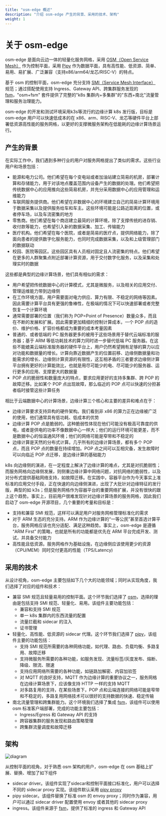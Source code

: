 ```yaml
---
title: "osm-edge 概述"
description: "介绍 osm-edge 产生的背景、采用的技术、架构"
weight: 1
---
```


# 关于 osm-edge

osm-edge 是面向云边一体的轻量化服务网格，采用 [OSM（Open Service Mesh）](https://github.com/openservicemesh/osm) 作为控制平面，采用 [Pipy](https://github.com/flomesh-io/pipy) 作为数据平面，具有高性能、低资源、简单、易用、易扩展、广泛兼容（支持x86/arm64/龙芯/RISC-V）的特点。

基于 osm 的控制平面，osm-edge 充分支持 [SMI（Service Mesh Interface）](https://github.com/servicemeshinterface/smi-spec) 规范；通过搭配使用支持 Ingress、Gateway API、跨集群服务发现的 [fsm](https://github.com/flomesh-io/fsm)，"osm+fsm" 套件提供了完整的"k8s 集群内+多集群"的"东西+南北"流量管理和服务治理能力。

osm-edge 的开发和测试环境采用k3s等流行的边缘计算 k8s 发行版，目标是 osm-edge 用户可以快速低成本的在 x86、arm、RISC-V、龙芯等硬件平台上部署低资源高性能的服务网格，以更好的支撑微服务架构在低能耗的边缘计算场景运行。

## 产生的背景

在实际工作中，我们遇到多种行业的用户对服务网格提出了类似的需求。这些行业用户和场景包括：

* 能源和电力公司。他们希望在每个变电站或者加油站建立简易的机房，部署计算和存储能力，用于对该地点覆盖范围内设备产生的数据的处理。他们希望把传统数据中心的应用推向这些简易机房，并充分采用数据中心的应用管理和运维能力
* 车联网服务提供商。他们希望在非数据中心的环境建立自己的简易计算环境用于数据采集以及提供服务给车和车主。这些环境可能是公路近距离的位置，或者停车场，以及车流密集的地方
* 零售商。他们希望在每个商店建立最简的计算环境，除了支撑传统的进存销、收付款等能力，也希望引入新的数据采集、加工、传输能力
* 医疗机构。他们希望在每个医院，或者是简易的医疗点，提供网络能力，除了面向患者的提供数字化服务能力，也同时完成数据采集，以及和上级管理部门的数据联动
* 校园、医院等园区。这些园区具有人员相对固定且人流密集的特点。他们希望在更多的人群聚集点附近部署计算资源，用于交付数字化服务，以及采集和处理实时的数据

这些都是典型的边缘计算场景，他们具有相似的需求：

* 用户希望把传统数据中心的计算模式，尤其是微服务，以及相关的应用交付、管理运维能力带到边缘侧
* 在工作环境方面，用户需要面对电力供应、算力有限、不稳定的网络等因素。因此需要计算平台具有更强的鲁棒性，在极端的情况下可以快速部署或者完整恢复一个计算环境
* 通常需要部署的位置（我们称为 POP=Point of Presence）数量众多，而且在不断的发展和扩展。因此需要更加精细的控制计算成本，一个 POP 点的造价、维护价格、扩容价格都成为重要的成本考量因素
* 普通的、或者低端的 PC 服务器更多的被用于这些场景用于替代云端标准的服务器；基于 ARM 等低功耗技术的算力同时进一步替代低端 PC 服务器。在这些不能媲美云端标准服务器的硬件平台上，用户仍然希望拥有足够的算力以应对功能和数据量的增长。计算向靠近数据产生的位置前移、边缘侧数据量和功能需求的增长、边缘侧计算资源的有限性，这互相矛盾的三者要求边缘侧计算平台拥有更好的计算能效比，也就是用尽可能少的电、尽可能少的服务器、运行更多的应用、支撑更大的数据量
* POP 点的脆弱性和数量庞大的特点，要求应用更好的支持多集群、跨 POP 的故障迁移。比如某个 POP 点出现故障，那么临近的 POP 点可以快速的分担甚者临时接管这些计算任务

相比于云端数据中心的计算场景，边缘计算三个核心和主要的差异和难点在于：
* 边缘计算要求支持异构的硬件架构。我们看到非 x86 的算力正在边缘被广泛的使用，他们通常具有低功耗、低成本的优势
* 边缘计算 POP 点是脆弱的。这种脆弱性体现在他们可能没有极高可靠度的供电，或者是供电的功率不像数据中心一样大；他们的运行环境可能更差，而不是数据中心的恒温通风环境；他们的网络可能是窄带和不稳定的
* 边缘计算是天然的分布式计算。几乎所有的边缘计算场景，都有多个 POP 点，而且 POP 点的数量在持续增加。POP 点之间可以互相灾备，发生故障时可以向临近 POP 点迁移，是边缘计算的基础能力

k8s 向边缘侧的演进，在一定程度上解决了边缘计算的难点，尤其是对抗脆弱性；而服务网格向边缘侧发展，则侧重边缘计算中网络问题，对抗网络的脆弱性，以及对分布式提供基础网络支持，如故障迁移。在实践中，容器平台作为今天事实上准标准的应用交付手段，正在快速的向边缘侧演进，出现了大批针对边缘特征的发行版，典型的如 k3s；但是服务网格作为容器平台的重要网络扩展，并没有很快的跟上这个趋势。事实上，目前用户很难发现针对边缘计算场景的服务网格，因此我们启动了 osm-edge 开源项目，几个重要的考量和目标是：
* 支持和兼容 SMI 规范，这样可以满足用户对服务网格管理标准化的需求
* 对于 ARM 生态的充分支持。ARM 作为边缘计算的“一等公民”甚至首选计算平台，服务网格应该也充分适配、满足这种趋势。事实上，osm-edge 是遵循 “ARM First” 的策略，也就是所有的功能都是优先在 ARM 平台完成开发、测试，并具备交付能力
* 高性能且低资源。服务网格作为基础设施，在边缘侧应该使用更少的资源（CPU/MEM）同时交付更高的性能（TPS/Latency)

## 采用的技术

从设计视角，osm-edge 主要包括如下几个大的功能领域；同时从实现角度，我们选择了对应的组件和技术：
* 兼容 SMI 规范且轻量易用的控制平面。这个环节我们选择了 [osm](https://github.com/openservicemesh/osm)，选择的理由是包括支持 SMI 规范、轻量化、易用。该组件主要功能包括：
    * 兼容和支持 SMI 规范
    * 单一 k8s 集群内的东西流量的配置
    * 流量拦截和 sidecar 的注入
    * 证书管理
* 轻量化、高性能、低资源的 sidecar 代理。这个环节我们选择了 [pipy](https://github.com/flomesh-io)，该组件主要的功能包括：
    * 支持 SMI 规范所需要的各种网络功能，如代理、路由、负载均衡、多路复用、故障迁移
    * 支持微服务所需要的各种功能，如服务发现、流量标签/灰度发布、熔断、降级、限流、限速
    * 支持应用网络所需要的各种功能，如链路加解密、内容加验签
    * 对 MQTT 的良好支持，MQTT 作为边缘计算的重要协议之一，服务网格在边缘计算场景下，应该像支持 HTTP 一样的支持 MQTT
    * 对多路复用的支持，在某些场景下，POP 点和云端连接的网络可能是窄带和不稳定的，多路复用网络技术可以很好的支持数据的快速、稳定传输
* 南北流量管理和跨集群能力。这个环境我们选择了集成 [fsm](https://github.com/flomesh-io/fsm)，该组件可以使用 osm 标准客户端部署，完成的功能主要包括：
    * Ingress/Egress 和 Gateway API 的支持
    * 跨容器集群的服务发现和路由策略管理
    * 跨集群流量调度和故障迁移

## 架构

![diagram](https://user-images.githubusercontent.com/2224492/176060685-8504c433-c91b-4f9e-9754-f9ccb6c28a87.png)

从控制平面的视角，对于熟悉 osm 架构的用户，osm-edge 在 osm 基础上扩展、替换、增加了如下组件

  * sidecar driver。该组件实现了sidecar和控制平面接口标准化，用户可以选择不同的 sidecar proxy 实现。该组件默认采用 [pipy proxy](https://github.com/flomesh-io)
  * pipy sidecar。该组件替换了标准 osm 的 envoy proxy；同时作为兼容，用户可以通过 sidecar driver 配置使用 envoy 或者其他的 sidecar proxy
  * ingress。该组件来源于 [fsm](https://github.com/flomesh-io/fsm)，提供了标准的 ingress 和 Gateway API
